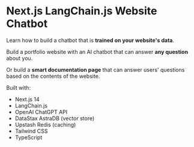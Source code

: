 # Next.js LangChain.js Website Chatbot

Learn how to build a chatbot that is **trained on your website's data**.

Build a portfolio website with an AI chatbot that can answer **any question** about you.

Or build a **smart documentation page** that can answer users' questions based on the contents of the website.

Built with:

- Next.js 14
- LangChain.js
- OpenAI ChatGPT API
- DataStax AstraDB (vector store)
- Upstash Redis (caching)
- Tailwind CSS
- TypeScript
<!-- 
Watch the free tutorial on YouTube: https://www.youtube.com/watch?v=1LZltsK5nKI

![thumbnail](https://github.com/codinginflow/nextjs-langchain-portfolio/assets/52977034/32b81c40-a61d-4e79-9d2d-ee8ef4a3cf90) -->
